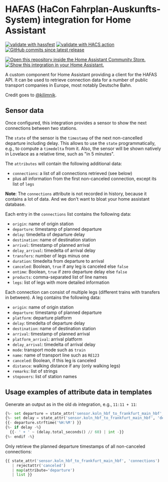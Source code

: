 # HAFAS (HaCon Fahrplan-Auskunfts-System) integration for Home Assistant

[![validate with hassfest](https://img.shields.io/github/actions/workflow/status/akloeckner/hacs-hafas/hassfest.yaml?label=validate%20with%20hassfest)](https://github.com/akloeckner/hacs-hafas/actions/workflows/hassfest.yaml)
[![validate with HACS action](https://img.shields.io/github/actions/workflow/status/akloeckner/hacs-hafas/hassfest.yaml?label=validate%20with%20HACS%20action)](https://github.com/akloeckner/hacs-hafas/actions/workflows/hacs.yaml)
[![GitHub commits since latest release](https://img.shields.io/github/commits-since/akloeckner/hacs-hafas/latest)](https://github.com/akloeckner/hacs-hafas/compare/...master)

[![Open this repository inside the Home Assistant Community Store.](https://my.home-assistant.io/badges/hacs_repository.svg)](https://my.home-assistant.io/redirect/hacs_repository/?owner=akloeckner&repository=hacs-hafas&category=transport)
[![Show this integration in your Home Assistant.](https://my.home-assistant.io/badges/integration.svg)](https://my.home-assistant.io/redirect/integration/?domain=hafas)

A custom component for Home Assistant providing a client for the HAFAS API.
It can be used to retrieve connection data for a number of public transport companies in Europe, most notably Deutsche Bahn.

Credit goes to [@kilimnik](https://github.com/kilimnik).

## Sensor data

Once configured, this integration provides a sensor to show the next connections between two stations.

The `state` of the sensor is the `timestamp` of the next non-cancelled departure including delay. This allows to use the `state` programmatically, e.g., to compute a `timedelta` from it. Also, the sensor will be shown natively in Lovelace as a relative time, such as "in 5 minutes".

The `attributes` will contain the following additional data:
* `connections`: a list of all connections retrieved (see below)
* plus all information from the first non-canceled connection, except its list of `legs`

**Note**: The `connections` attribute is not recorded in history, because it contains a lot of data.
And we don't want to bloat your home assistant database.

Each entry in the `connections` list contains the following data:
* `origin`: name of origin station 
* `departure`: timestamp of planned departure 
* `delay`: timedelta of departure delay 
* `destination`: name of destination station 
* `arrival`: timestamp of planned arrival 
* `delay_arrival`: timedelta of arrival delay 
* `transfers`: number of legs minus one
* `duration`: timedelta from departure to arrival
* `canceled`: Boolean, `true` if any leg is canceled else `false`
* `ontime`: Boolean, `true` if zero departure delay else `false`
* `products`: comma-separated list of line names
* `legs`: list of legs with more detailed information

Each connection can consist of multiple legs (different trains with transfers in between).
A leg contains the following data:
* `origin`: name of origin station
* `departure`: timestamp of planned departure
* `platform`: departure platform
* `delay`: timedelta of departure delay
* `destination`: name of destination station 
* `arrival`: timestamp of planned arrival 
* `platform_arrival`: arrival platform 
* `delay_arrival`: timedelta of arrival delay
* `mode`: transport mode such as `train`
* `name`: name of transport line such as `RE123`
* `canceled`: Boolean, if this leg is canceled
* `distance`: walking distance if any (only walking legs)
* `remarks`: list of strings
* `stopovers`: list of station names

## Usage examples of attribute data in templates

Generate an output as in the old `db` integration, e.g., `11:11 + 11`:
```python
{%- set departure = state_attr('sensor.koln_hbf_to_frankfurt_main_hbf', 'departure') | as_local %}
{%- set delay = state_attr('sensor.koln_hbf_to_frankfurt_main_hbf', 'delay') | as_timedelta %}
{{- departure.strftime('%H:%M') }}
{%- if delay -%}
  {{- ' + ' ~ (delay.total_seconds() // 60) | int -}}
{%- endif -%}
```

Only retrieve the planned departure timestamps of all non-canceled connections:
```python
{{ state_attr('sensor.koln_hbf_to_frankfurt_main_hbf', 'connections')
   | rejectattr('canceled')
   | map(attribute='departure')
   | list }}
```


